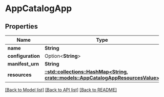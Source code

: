 # AppCatalogApp

## Properties

Name | Type | Description | Notes
------------ | ------------- | ------------- | -------------
**name** | **String** |  | 
**configuration** | Option<**String**> |  | [optional]
**manifest_urn** | **String** |  | 
**resources** | [**::std::collections::HashMap<String, crate::models::AppCatalogAppResourcesValue>**](AppCatalogApp_resources_value.md) | child resources | 

[[Back to Model list]](../README.md#documentation-for-models) [[Back to API list]](../README.md#documentation-for-api-endpoints) [[Back to README]](../README.md)


